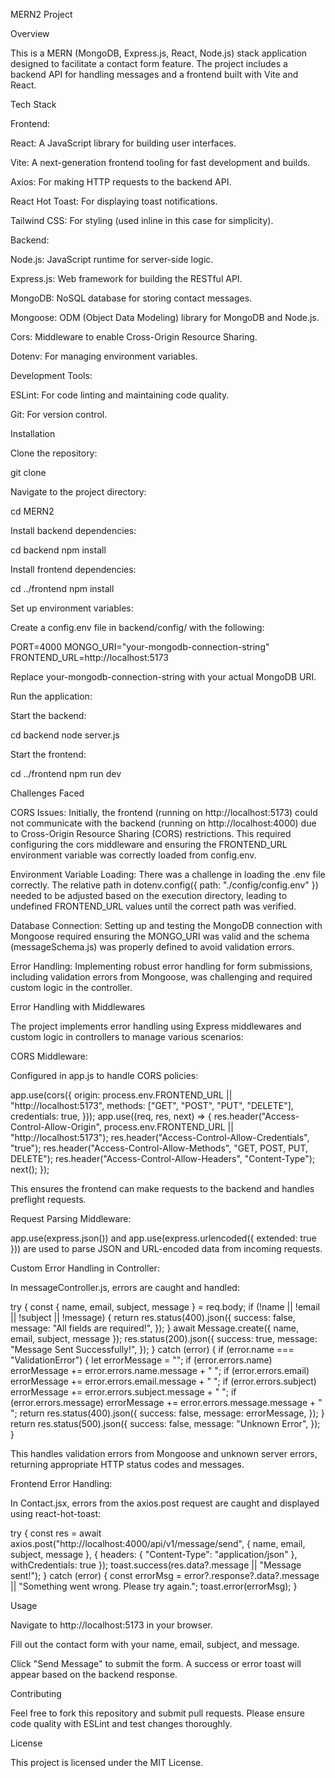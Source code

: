 MERN2 Project

Overview

This is a MERN (MongoDB, Express.js, React, Node.js) stack application designed to facilitate a contact form feature. The project includes a backend API for handling messages and a frontend built with Vite and React.

Tech Stack





Frontend:





React: A JavaScript library for building user interfaces.



Vite: A next-generation frontend tooling for fast development and builds.



Axios: For making HTTP requests to the backend API.



React Hot Toast: For displaying toast notifications.



Tailwind CSS: For styling (used inline in this case for simplicity).



Backend:





Node.js: JavaScript runtime for server-side logic.



Express.js: Web framework for building the RESTful API.



MongoDB: NoSQL database for storing contact messages.



Mongoose: ODM (Object Data Modeling) library for MongoDB and Node.js.



Cors: Middleware to enable Cross-Origin Resource Sharing.



Dotenv: For managing environment variables.



Development Tools:





ESLint: For code linting and maintaining code quality.



Git: For version control.

Installation





Clone the repository:

git clone <repository-url>



Navigate to the project directory:

cd MERN2



Install backend dependencies:

cd backend
npm install



Install frontend dependencies:

cd ../frontend
npm install



Set up environment variables:





Create a config.env file in backend/config/ with the following:

PORT=4000
MONGO_URI="your-mongodb-connection-string"
FRONTEND_URL=http://localhost:5173



Replace your-mongodb-connection-string with your actual MongoDB URI.



Run the application:





Start the backend:

cd backend
node server.js



Start the frontend:

cd ../frontend
npm run dev

Challenges Faced





CORS Issues: Initially, the frontend (running on http://localhost:5173) could not communicate with the backend (running on http://localhost:4000) due to Cross-Origin Resource Sharing (CORS) restrictions. This required configuring the cors middleware and ensuring the FRONTEND_URL environment variable was correctly loaded from config.env.



Environment Variable Loading: There was a challenge in loading the .env file correctly. The relative path in dotenv.config({ path: "./config/config.env" }) needed to be adjusted based on the execution directory, leading to undefined FRONTEND_URL values until the correct path was verified.



Database Connection: Setting up and testing the MongoDB connection with Mongoose required ensuring the MONGO_URI was valid and the schema (messageSchema.js) was properly defined to avoid validation errors.



Error Handling: Implementing robust error handling for form submissions, including validation errors from Mongoose, was challenging and required custom logic in the controller.

Error Handling with Middlewares

The project implements error handling using Express middlewares and custom logic in controllers to manage various scenarios:





CORS Middleware:





Configured in app.js to handle CORS policies:

app.use(cors({
  origin: process.env.FRONTEND_URL || "http://localhost:5173",
  methods: ["GET", "POST", "PUT", "DELETE"],
  credentials: true,
}));
app.use((req, res, next) => {
  res.header("Access-Control-Allow-Origin", process.env.FRONTEND_URL || "http://localhost:5173");
  res.header("Access-Control-Allow-Credentials", "true");
  res.header("Access-Control-Allow-Methods", "GET, POST, PUT, DELETE");
  res.header("Access-Control-Allow-Headers", "Content-Type");
  next();
});



This ensures the frontend can make requests to the backend and handles preflight requests.



Request Parsing Middleware:





app.use(express.json()) and app.use(express.urlencoded({ extended: true })) are used to parse JSON and URL-encoded data from incoming requests.



Custom Error Handling in Controller:





In messageController.js, errors are caught and handled:

try {
  const { name, email, subject, message } = req.body;
  if (!name || !email || !subject || !message) {
    return res.status(400).json({
      success: false,
      message: "All fields are required!",
    });
  }
  await Message.create({ name, email, subject, message });
  res.status(200).json({
    success: true,
    message: "Message Sent Successfully!",
  });
} catch (error) {
  if (error.name === "ValidationError") {
    let errorMessage = "";
    if (error.errors.name) errorMessage += error.errors.name.message + " ";
    if (error.errors.email) errorMessage += error.errors.email.message + " ";
    if (error.errors.subject) errorMessage += error.errors.subject.message + " ";
    if (error.errors.message) errorMessage += error.errors.message.message + " ";
    return res.status(400).json({
      success: false,
      message: errorMessage,
    });
  }
  return res.status(500).json({
    success: false,
    message: "Unknown Error",
  });
}



This handles validation errors from Mongoose and unknown server errors, returning appropriate HTTP status codes and messages.



Frontend Error Handling:





In Contact.jsx, errors from the axios.post request are caught and displayed using react-hot-toast:

try {
  const res = await axios.post("http://localhost:4000/api/v1/message/send", { name, email, subject, message }, { headers: { "Content-Type": "application/json" }, withCredentials: true });
  toast.success(res.data?.message || "Message sent!");
} catch (error) {
  const errorMsg = error?.response?.data?.message || "Something went wrong. Please try again.";
  toast.error(errorMsg);
}

Usage





Navigate to http://localhost:5173 in your browser.



Fill out the contact form with your name, email, subject, and message.



Click "Send Message" to submit the form. A success or error toast will appear based on the backend response.

Contributing

Feel free to fork this repository and submit pull requests. Please ensure code quality with ESLint and test changes thoroughly.

License

This project is licensed under the MIT License.
